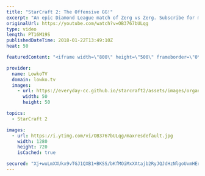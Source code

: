 ```yaml
---
title: "StarCraft 2: The Offensive GG!"
excerpt: "An epic Diamond League match of Zerg vs Zerg. Subscribe for more videos: http://lowko.tv/youtube Trading Spawn Locations: https://goo.gl/CfmNtq  One of the players in this match of StarCraft 2 decides to cheese. No surprise there, as it is one of the most common ways of playing the matchup on the ladder."
originalUrl: https://youtube.com/watch?v=OB3767bULqg
type: video
length: PT16M19S
publishedDateTime: 2018-01-22T13:49:10Z
heat: 50

featuredContent: "<iframe width=\"800\" height=\"500\" frameborder=\"0\" src=\"https://www.youtube.com/embed/OB3767bULqg\" allow=\"accelerometer; autoplay; encrypted-media; gyroscope; picture-in-picture\" allowfullscreen></iframe>"

provider:
  name: LowkoTV
  domain: lowko.tv
  images:
    - url: https://everyday-cc.github.io/starcraft2/assets/images/organizations/lowko.tv-50x50.jpg
      width: 50
      height: 50

topics:
  - StarCraft 2

images:
  - url: https://i.ytimg.com/vi/OB3767bULqg/maxresdefault.jpg
    width: 1280
    height: 720
    isCached: true

secured: "Xj+wuLmXXUkx9vTGJ1QXB1+BKSS/bKfMOiMxXAtajb2RyJQJdHzNlgoUvmHErjxihxJrSZnZ29U7ZGi+FMF1VksVJDzGdJnro++g9Da865SYg6aomHbEK8FK5nF6TmGVXr4zpVE8j2PtTxplE7jXayBuKzX7PCH493rlhZuR+zQ9oSB43SbEbxuqMzf+DDSDNYLs7HCsDH/h8zFcmbWN8JOM9LPLoPVVQzg35ise/D6JqhGMfQa448Djxqo2JLYkomXNR5XKF7f9hB2E1+xLJ6ES2e/Q8JVuGWXPr/TofcCpZLvnx5XOv8QhpSGcKeCRqBJ0SIh0er1knntXQAi8WPnO3Q7T6gcF8uaHXjnHyF6n8A/qd8l6MNeaABfd/nm98Ij6k0e4Tpnn0IJNxpvMr3SiwR3rA/CYugA0Ff8Cxv8=;Cp4CbPucLsNo+ypmORcxEA=="
---
```


